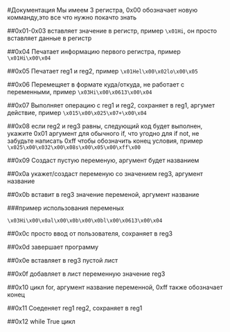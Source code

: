 #Документация
Мы имеем 3 регистра, 0x00 обозначает новую комманду,это все что нужно покачто знать

##0x01-0x03
вставляет значение в регистр, пример
`\x01Hi`, он просто вставляет данные в регистр

##0x04
Печатает информацию первого регистра, пример
`\x01Hi\x00\x04`

##0x05
Печатает reg1 и reg2, пример
`\x01Hel\x00\x02lo\x00\x05`

##0x06
Перемещяет в формате куда/откуда, не работает с переменными, пример
`\x03Hi\x00\x0613\x00\x04`

##0x07
Выполняет операцию с reg1 и reg2, сохраняет в reg1, аргумет действие, пример
`\x015\x00\x025\x07+\x00\x04`

##0x08
если reg2 и reg3 равны, следующий код будет выполнен, укажите 0x01 аргумент для обычного if, что угодно для if not, не забудьте написать 0xff чтобы обозначить конец условия, пример
`\x025\x00\x032\x00\x08s\x00\x05\x00\xff\x00`

##0x09
Создаст пустую переменую, аргумент будет названием

##0x0a
укажет/создаст переменую со значением reg3, аргумент название

##0x0b
вставит в reg3 значение переменой, аргумент название

###пример использования переменых

`\x03Hi\x00\x0al\x00\x0b\x00\x0bl\x00\x0613\x00\x04`

##0x0c
просто ввод от пользователя, сохраняет в reg3

##0x0d
завершает программу

##0x0e
вставляет в reg3 пустой лист

##0x0f
добавляет в лист переменную значение reg3

##0x10
цикл for, аргумент название переменной, 0xff также обозначает конец

##0x11
Соеденяет reg1 reg2, сохраняет в reg1

##0x12
while True цикл